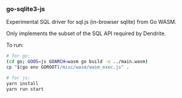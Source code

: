 ### go-sqlite3-js

Experimental SQL driver for sql.js (in-browser sqlite) from Go WASM.

Only implements the subset of the SQL API required by Dendrite.

To run:

```bash
# for go:
(cd go; GOOS=js GOARCH=wasm go build -o ../main.wasm)
cp "$(go env GOROOT)/misc/wasm/wasm_exec.js" .

# for js:
yarn install
yarn run start
```

